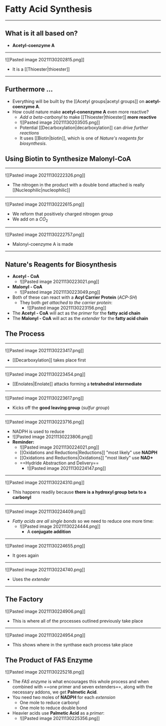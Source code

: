# Fatty Acid Synthesis
---
## What is it all based on?
- **Acetyl-coenzyme A**

---
![[Pasted image 20211130202815.png]]
- It is a [[Thioester|thioester]]

---
## Furthermore ...
- Everything will be built by the [[Acetyl groups|acetyl groups]] on **acetyl-coenzyme A**.
- How could nature make **acetyl-conenzyme A** even more reactive?
	- *Add a beta-carbonyl* to make [[Thioester|thioester]] **more reactive**
	- ![[Pasted image 20211130203505.png]]
	- Potential [[Decarboxylation|decarboxylation]] can *drive further reactions*
	- It uses [[Biotin|biotin]], which is one of *Nature's reagents for biosynthesis*.
## Using Biotin to Synthesize Malonyl-CoA
---
![[Pasted image 20211130222326.png]]
- The nitrogen in the product with a double bond attached is really [[Nucleophilic|nucleophilic]]

---
![[Pasted image 20211130222615.png]]
- We reform that positively charged nitrogen group
- We add on a $CO_2$

---
![[Pasted image 20211130222757.png]]
- Malonyl-coenzyme A is made

---
## Nature's Reagents for Biosynthesis
- **Acetyl - CoA**
	- ![[Pasted image 20211130223021.png]]
- **Malonyl - CoA**
	- ![[Pasted image 20211130223049.png]]
- Both of these can react with a **Acyl Carrier Protein** (*ACP-SH*)
	- They both *get attached to the carrier protein*:
		- ![[Pasted image 20211130223156.png]]
- The **Acetyl - CoA** will act as the *primer* for the **fatty acid chain**
- The **Malonyl - CoA** will act as the *extender* for the **fatty acid chain**
## The Process
---
![[Pasted image 20211130223417.png]]
- [[Decarboxylation]] takes place first

---
![[Pasted image 20211130223454.png]]
- [[Enolates|Enolate]] attacks forming a **tetrahedral intermediate**

---
![[Pasted image 20211130223617.png]]
- Kicks off the **good leaving group** (*sulfur group*)

---
![[Pasted image 20211130223716.png]]
- NADPH is used to reduce
- ![[Pasted image 20211130223806.png]]
- **Reminder:**
	- ![[Pasted image 20211130224021.png]]
	- [[Oxidations and Reductions|Reductions]] "most likely" use **NADPH**
	- [[Oxidations and Reductions|Oxidations]] "most likely"
	 use **NAD+**
	- ==Hydride Abstraction and Delivery==
		- ![[Pasted image 20211130224147.png]]

---
![[Pasted image 20211130224310.png]]
- This happens readily because **there is a hydroxyl group beta to a carbonyl**

---
![[Pasted image 20211130224409.png]]
- *Fatty acids are all single bonds* so we need to reduce one more time:
	- ![[Pasted image 20211130224444.png]]
		- A **conjugate addition**
	
---
![[Pasted image 20211130224655.png]]
- It goes again

---
![[Pasted image 20211130224740.png]]
- Uses the *extender*

---
## The Factory
![[Pasted image 20211130224906.png]]
- This is where all of the processes outlined previously take place

---
![[Pasted image 20211130224954.png]]
- This shows where in the synthase each process take place
## The Product of FAS Enzyme
![[Pasted image 20211130225218.png]]
- The *FAS enzyme* is what encourages this whole process and when combined with ==one primer and seven extenders==, along with the necessary addons, we get **Palmetic Acid**.
- You need two moles of **NADPH** for each *extension*
	- One mole to reduce carbonyl
	- One mole to reduce double bond
- Heavier acids use **Palmetic Acid** as a *primer*:
	- ![[Pasted image 20211130225356.png]]